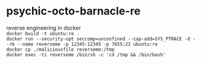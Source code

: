 # psychic-octo-barnacle-re
reverse engineering in docker  
`docker build -t ubuntu:re .`  
`docker run --security-opt seccomp=unconfined --cap-add=SYS_PTRACE -d --rm --name reverseme -p 12345:12345 -p 7655:22 ubuntu:re`  
`docker cp ./maliciousfile reverseme:/tmp`  
`docker exec -ti reverseme /bin/sh -c 'cd /tmp && /bin/bash'`
